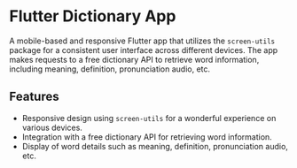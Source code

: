 # Flutter Dictionary App

A mobile-based and responsive Flutter app that utilizes the `screen-utils` package for a consistent user interface across different devices. The app makes requests to a free dictionary API to retrieve word information, including meaning, definition, pronunciation audio, etc.

## Features

- Responsive design using `screen-utils` for a wonderful experience on various devices.
- Integration with a free dictionary API for retrieving word information.
- Display of word details such as meaning, definition, pronunciation audio, etc.
